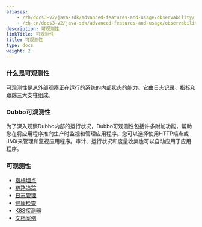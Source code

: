 ```yaml
---
aliases:
    - /zh/docs3-v2/java-sdk/advanced-features-and-usage/observability/
    - /zh-cn/docs3-v2/java-sdk/advanced-features-and-usage/observability/
description: 可观测性
linkTitle: 可观测性
title: 可观测性
type: docs
weight: 2
---
```







### 什么是可观测性
可观测性是从外部观察正在运行的系统的内部状态的能力。它由日志记录、指标和跟踪三大支柱组成。

### Dubbo可观测性
为了深入观察Dubbo内部的运行状况，Dubbo可观测性包括许多附加功能，帮助您在将应用程序推向生产时监视和管理应用程序。您可以选择使用HTTP端点或JMX来管理和监视应用程序。审计、运行状况和度量收集也可以自动应用于应用程序。

### 可观测性
- [指标埋点](./meter/) 
- [链路追踪](./tracing/) 
- [日志管理](./logging/) 
- [健康检查](./health-information/)  
- [K8S探测器](./kubernetes-probes/)
- [文档案例](./doc/)